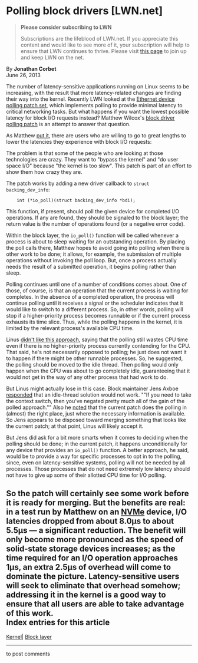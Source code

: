 # Polling block drivers [LWN.net]

> **Please consider subscribing to LWN**
> 
> Subscriptions are the lifeblood of LWN.net. If you appreciate this content and would like to see more of it, your subscription will help to ensure that LWN continues to thrive. Please visit [this page](/Promo/nst-nag1/subscribe) to join up and keep LWN on the net. 

By **Jonathan Corbet**  
June 26, 2013 

The number of latency-sensitive applications running on Linux seems to be increasing, with the result that more latency-related changes are finding their way into the kernel. Recently LWN looked at the [Ethernet device polling patch set](/Articles/551284/), which implements polling to provide minimal latency to critical networking tasks. But what happens if you want the lowest possible latency for block I/O requests instead? Matthew Wilcox's [block driver polling patch](/Articles/555886/) is an attempt to answer that question. 

As Matthew [put it](/Articles/556245/), there are users who are willing to go to great lengths to lower the latencies they experience with block I/O requests: 

The problem is that some of the people who are looking at those technologies are crazy. They want to "bypass the kernel" and "do user space I/O" because "the kernel is too slow". This patch is part of an effort to show them how crazy they are. 

The patch works by adding a new driver callback to `struct backing_dev_info`: 
    
    
        int (*io_poll)(struct backing_dev_info *bdi);
    

This function, if present, should poll the given device for completed I/O operations. If any are found, they should be signaled to the block layer; the return value is the number of operations found (or a negative error code). 

Within the block layer, the `io_poll()` function will be called whenever a process is about to sleep waiting for an outstanding operation. By placing the poll calls there, Matthew hopes to avoid going into polling when there is other work to be done; it allows, for example, the submission of multiple operations without invoking the poll loop. But, once a process actually needs the result of a submitted operation, it begins polling rather than sleep. 

Polling continues until one of a number of conditions comes about. One of those, of course, is that an operation that the current process is waiting for completes. In the absence of a completed operation, the process will continue polling until it receives a signal or the scheduler indicates that it would like to switch to a different process. So, in other words, polling will stop if a higher-priority process becomes runnable or if the current process exhausts its time slice. Thus, while the polling happens in the kernel, it is limited by the relevant process's available CPU time. 

Linus [didn't like this approach](/Articles/556248/), saying that the polling still wastes CPU time even if there is no higher-priority process currently contending for the CPU. That said, he's not necessarily opposed to polling; he just does not want it to happen if there might be other runnable processes. So, he suggested, the polling should be moved to the idle thread. Then polling would only happen when the CPU was about to go completely idle, guaranteeing that it would not get in the way of any other process that had work to do. 

But Linus might actually lose in this case. Block maintainer Jens Axboe [responded](/Articles/556250/) that an idle-thread solution would not work. ""If you need to take the context switch, then you've negated pretty much all of the gain of the polled approach."" Also he [noted](/Articles/556251/) that the current patch does the polling in (almost) the right place, just where the necessary information is available. So Jens appears to be disposed toward merging something that looks like the current patch; at that point, Linus will likely accept it. 

But Jens did ask for a bit more smarts when it comes to deciding when the polling should be done; in the current patch, it happens unconditionally for any device that provides an `io_poll()` function. A better approach, he said, would be to provide a way for specific processes to opt in to the polling, since, even on latency-sensitive systems, polling will not be needed by all processes. Those processes that do not need extremely low latency should not have to give up some of their allotted CPU time for I/O polling. 

So the patch will certainly see some work before it is ready for merging. But the benefits are real: in a test run by Matthew on an [NVMe](http://www.nvmexpress.org/) device, I/O latencies dropped from about 8.0µs to about 5.5µs — a significant reduction. The benefit will only become more pronounced as the speed of solid-state storage devices increases; as the time required for an I/O operation approaches 1µs, an extra 2.5µs of overhead will come to dominate the picture. Latency-sensitive users will seek to eliminate that overhead somehow; addressing it in the kernel is a good way to ensure that all users are able to take advantage of this work.  
Index entries for this article  
---  
[Kernel](/Kernel/Index)| [Block layer](/Kernel/Index#Block_layer)  
  


* * *

to post comments 
